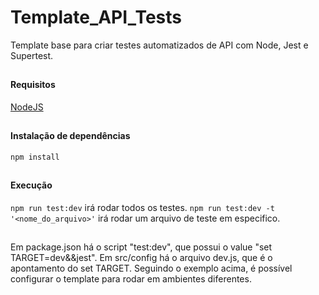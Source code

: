 # Template_API_Tests

Template base para criar testes automatizados de API com Node, Jest e Supertest.
##
##
#### Requisitos
[NodeJS](https://nodejs.org)
##
##
#### Instalação de dependências
`npm install`
##
##
#### Execução
`npm run test:dev` irá rodar todos os testes.
`npm run test:dev -t '<nome_do_arquivo>'` irá rodar um arquivo de teste em especifico.
##
##
Em package.json há o script "test:dev", que possui o value "set TARGET=dev&&jest".
Em src/config há o arquivo dev.js, que é o apontamento do set TARGET.
Seguindo o exemplo acima, é possível configurar o template para rodar em ambientes diferentes.
